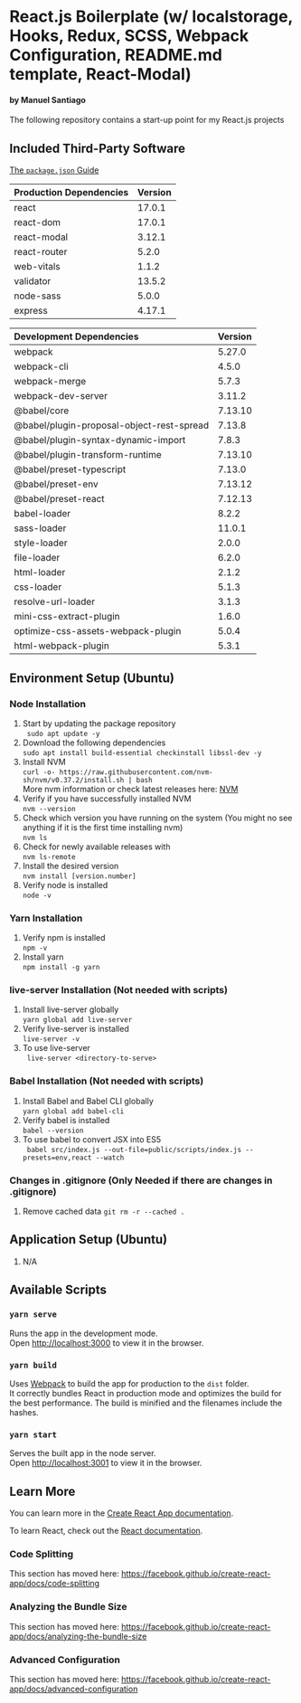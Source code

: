 # React.js Boilerplate (w/ localstorage, Hooks, Redux, SCSS, Webpack Configuration, README.md template, React-Modal)
#### by Manuel Santiago

The following repository contains a start-up point for my React.js projects

## Included Third-Party Software

[The `package.json` Guide](https://nodejs.dev/learn/the-package-json-guide)

|Production Dependencies|Version|
|:---|:---|
|react|17.0.1|  
|react-dom|17.0.1|
|react-modal|3.12.1|
|react-router|5.2.0|
|web-vitals|1.1.2|
|validator|13.5.2|
|node-sass|5.0.0|
|express|4.17.1|

|Development Dependencies|Version|
|:---|:---|
|webpack|5.27.0|
|webpack-cli|4.5.0|
|webpack-merge|5.7.3|
|webpack-dev-server|3.11.2|
|@babel/core|7.13.10|
|@babel/plugin-proposal-object-rest-spread|7.13.8|
|@babel/plugin-syntax-dynamic-import|7.8.3|
|@babel/plugin-transform-runtime|7.13.10|
|@babel/preset-typescript|7.13.0|
|@babel/preset-env|7.13.12|
|@babel/preset-react|7.12.13|
|babel-loader|8.2.2|
|sass-loader|11.0.1|  
|style-loader|2.0.0|  
|file-loader|6.2.0|  
|html-loader|2.1.2|  
|css-loader|5.1.3|  
|resolve-url-loader|3.1.3|  
|mini-css-extract-plugin|1.6.0|  
|optimize-css-assets-webpack-plugin|5.0.4|  
|html-webpack-plugin|5.3.1|  

## Environment Setup (Ubuntu)

### Node Installation
1. Start by updating the package repository <br>
   ``` sudo apt update -y```
2. Download the following dependencies <br>
   ``` sudo apt install build-essential checkinstall libssl-dev -y ```
3. Install NVM <br>
   ``` curl -o- https://raw.githubusercontent.com/nvm-sh/nvm/v0.37.2/install.sh | bash ``` <br>
   More nvm information or check latest releases here: [NVM](https://github.com/nvm-sh/nvm/blob/master/README.md)
4. Verify if you have successfully installed NVM <br>
   ``` nvm --version ```
5. Check which version you have running on the system (You might no see anything if it is the first time installing nvm)<br>
   ``` nvm ls ```
6. Check for newly available releases with <br>
   ``` nvm ls-remote ```
7. Install the desired version <br>
   ``` nvm install [version.number] ```
8. Verify node is installed <br>
   ``` node -v ```

### Yarn Installation
1. Verify npm is installed <br>
   ``` npm -v ```
2. Install yarn <br>
   ``` npm install -g yarn ```

### live-server Installation (Not needed with scripts)
1. Install live-server globally <br>
   ``` yarn global add live-server ```
2. Verify live-server is installed  <br>
   ``` live-server -v ```
3. To use live-server <br>
   ``` live-server <directory-to-serve>```

### Babel Installation (Not needed with scripts)
1. Install Babel and Babel CLI globally <br>
   ``` yarn global add babel-cli ```
2. Verify babel is installed  <br>
   ``` babel --version ```
3. To use babel to convert JSX into ES5<br>
   ```  babel src/index.js --out-file=public/scripts/index.js --presets=env,react --watch ```

### Changes in .gitignore (Only Needed if there are changes in .gitignore)
1. Remove cached data
   ``` git rm -r --cached . ```

## Application Setup (Ubuntu)
1. N/A

## Available Scripts

### `yarn serve`

Runs the app in the development mode.<br>
Open [http://localhost:3000](http://localhost:3000) to view it in the browser.

### `yarn build`

Uses [Webpack](https://webpack.js.org/) to build the app for production to the `dist` folder.<br>
It correctly bundles React in production mode and optimizes the build for the best performance. The build is minified and the filenames include the hashes. <br>

### `yarn start`

Serves the built app in the node server.<br>
Open [http://localhost:3001](http://localhost:3001) to view it in the browser.

## Learn More

You can learn more in the [Create React App documentation](https://facebook.github.io/create-react-app/docs/getting-started).

To learn React, check out the [React documentation](https://reactjs.org/).

### Code Splitting

This section has moved here: https://facebook.github.io/create-react-app/docs/code-splitting

### Analyzing the Bundle Size

This section has moved here: https://facebook.github.io/create-react-app/docs/analyzing-the-bundle-size

### Advanced Configuration

This section has moved here: https://facebook.github.io/create-react-app/docs/advanced-configuration
